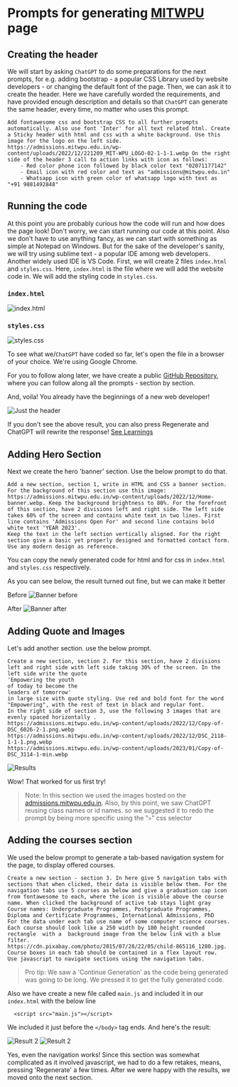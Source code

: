 # Prompts for generating [MITWPU](https://admissions.mitwpu.edu.in) page

## Creating the header

We will start by asking `ChatGPT` to do some preparations for the next prompts, for e.g. adding bootstrap - a popular CSS Library used by website developers - or changing the default font of the page. Then, we can ask it to create the header. Here we have carefully worded the requirements, and have provided enough description and details so that `ChatGPT` can generate the same header, every time, no matter who uses this prompt.

```
Add fontawesome css and bootstrap CSS to all further prompts automatically. Also use font 'Inter' for all text related html. Create a Sticky header with html and css with a white background. Use this image for the logo on the left side. https://admissions.mitwpu.edu.in/wp-content/uploads/2022/12/221209_MIT-WPU_LOGO-02-1-1-1.webp On the right side of the header 3 call to action links with icon as follows: 
	- Red color phone icon followed by black color text "02071177142"
	- Email icon with red color and text as "admissions@mitwpu.edu.in"
	- Whatsapp icon with green color of whatsapp logo with text as "+91 9881492848"

```

## Running the code
At this point you are probably curious how the code will run and how does the page look! Don't worry, we can start running our code at this point. Also we don't have to use anything fancy, as we can start with something as simple at Notepad on Windows.
But for the sake of the developer's sanity, we will try using sublime text - a popular IDE among web developers. Another widely used IDE is VS Code.
First, we will create 2 files `index.html` and `styles.css`. Here, `index.html` is the file where we will add the website code in. We will add the styling code in `styles.css`.

### `index.html`
![index.html](./Screenshots/just-the-header-index.svg)

### `styles.css`

![styles.css](./Screenshots/just-the-header-styles.svg)

To see what we/`ChatGPT` have coded so far, let's open the file in a browser of your choice. We're using Google Chrome.

For you to follow along later, we have create a public [GitHub Repository](https://github.com/Foxberry-Technologies/ChatGPT-Vidya-Workshop), where you can follow along all the prompts - section by section.

And, voila! You already have the beginnings of a new web developer!

![Just the header](./Screenshots/just-the-header.png)

If you don't see the above result, you can also press Regenerate and ChatGPT will rewrite the response! [See Learnings](./Learnings.md)

## Adding Hero Section

Next we create the hero 'banner' section.
Use the below prompt to do that.

```
Add a new section, section 1, write in HTML and CSS a banner section. For the background of this section use this image: https://admissions.mitwpu.edu.in/wp-content/uploads/2022/12/Home-banner.webp. Keep the background brightness to 80%. For the forefront of this section, have 2 divisions left and right side. The left side takes 60% of the screen and contains white text in two lines. First line contains 'Admissions Open For' and second line contains bold white text 'YEAR 2023'.
Keep the text in the left section vertically aligned. For the right section give a basic yet properly designed and formatted contact form. Use any modern design as reference.
```

You can copy the newly generated code for html and for css in `index.html` and `styles.css` respectively.

As you can see below, the result turned out fine, but we can make it better


Before
![Banner before](./Screenshots/banner-before.png)

After
![Banner after](./Screenshots/banner-after.png)

## Adding Quote and Images

Let's add another section. use the below prompt.

```
Create a new section, section 2. For this section, have 2 divisions left and right side with left side taking 30% of the screen. In the left side write the quote 
'Empowering the youth
of today to become the
leaders of tomorrow' 
in large size with quote styling. Use red and bold font for the word "Empowering", with the rest of text in black and regular font.
In the right side of section 3, use the following 3 images that are evenly spaced horizontally .
https://admissions.mitwpu.edu.in/wp-content/uploads/2022/12/Copy-of-DSC_6026-2-1.png.webp
https://admissions.mitwpu.edu.in/wp-content/uploads/2022/12/DSC_2118-1-1-1.png.webp
https://admissions.mitwpu.edu.in/wp-content/uploads/2023/01/Copy-of-DSC_3114-1-min.webp
```



![Results](./Screenshots/empowering.png)

Wow! That worked for us first try! 

> Note: In this section we used the images hosted on the [admissions.mitwpu.edu.in](https://admissions.mitwpu.edu.in). 
> Also, by this point, we saw ChatGPT reusing class names or id names. so we suggested it to redo the prompt by being more specific using the "`>`" css selector

## Adding the courses section

We used the below prompt to generate a tab-based navigation system for the page, to display offered courses.

```
Create a new section - section 3. In here give 5 navigation tabs with sections that when clicked, their data is visible below them. For the navigation tabs use 5 courses as below and give a graduation cap icon from fontawesome to each, where the icon is visible above the course name. When clicked the background of active tab stays light gray
Course names: Undergraduate Programmes, Postgraduate Programmes, Diploma and Certificate Programmes, International Admissions, PhD
For the data under each tab use name of some computer science courses. Each course should look like a 250 width by 180 height rounded rectangle  with a  background image from the below link with a blue filter. 
https://cdn.pixabay.com/photo/2015/07/28/22/05/child-865116_1280.jpg. Course boxes in each tab should be contained in a flex layout row.  Use javascript to navigate sections using the navigation tabs. 
```

>Pro tip: We saw a 'Continue Generation' as the code being generated was going to be long. We pressed it to get the fully generated code.

Also we have create a new file called `main.js` and included it in our `index.html` with the below line

```
  <script src="main.js"></script>
```

We included it just before the `</body>` tag ends.
And here's the result:

![Result 2](./Screenshots/courses.png)
![Result 2](./Screenshots/courses2.png)

Yes, even the navigation works! Since this section was somewhat complicated as it involved javascript, we had to do a few retakes, means, pressing 'Regenerate' a few times. After we were happy with the results, we moved onto the next section.


